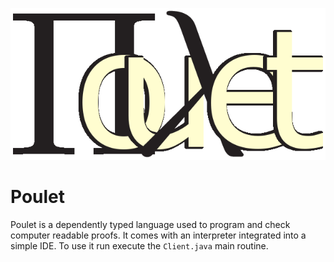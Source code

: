 ![](src/main/java/editor/images/pouletlogo.png)
# Poulet
Poulet is a dependently typed language used to program and check computer readable proofs. It comes with an interpreter integrated into a simple IDE. To use it run execute the `Client.java` main routine.